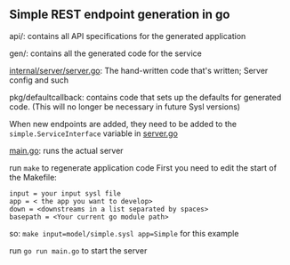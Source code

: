 ## Simple REST endpoint generation in go

api/: contains all API specifications for the generated application

gen/: contains all the generated code for the service

[internal/server/server.go](./internal/server/server.go): The hand-written code that's written; Server config and such

pkg/defaultcallback: contains code that sets up the defaults for generated code. (This will no longer be necessary in future Sysl versions)

When new endpoints are added, they need to be added to the `simple.ServiceInterface` variable in [server.go](./server/server.go)

[main.go](./main.go): runs the actual server

run `make` to regenerate application code
First you need to edit the start of the Makefile:

```
input = your input sysl file
app = < the app you want to develop>
down = <downstreams in a list separated by spaces>
basepath = <Your current go module path>
```

so: `make input=model/simple.sysl app=Simple` for this example

run `go run main.go` to start the server
